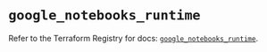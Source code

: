 # `google_notebooks_runtime`

Refer to the Terraform Registry for docs: [`google_notebooks_runtime`](https://registry.terraform.io/providers/hashicorp/google-beta/5.18.0/docs/resources/google_notebooks_runtime).
